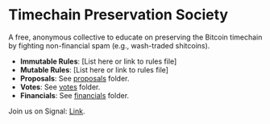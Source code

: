 # Timechain Preservation Society
A free, anonymous collective to educate on preserving the Bitcoin timechain by fighting non-financial spam (e.g., wash-traded shitcoins).
- **Immutable Rules**: [List here or link to rules file]
- **Mutable Rules**: [List here or link to rules file]
- **Proposals**: See [proposals](https://github.com/merkletreehouse/timechain-preservation-society/tree/main/proposals) folder.
- **Votes**: See [votes](https://github.com/merkletreehouse/timechain-preservation-society/tree/main/votes) folder.
- **Financials**: See [financials](https://github.com/merkletreehouse/timechain-preservation-society/tree/main/financials) folder.

Join us on Signal: [Link](https://signal.group/#CjQKIDlIqEuG3pojJru2sEVy7hupibKGJ5gKRlHtRmHOt8IVEhDty4EXxTL4wmMtQnkPB7IP).
